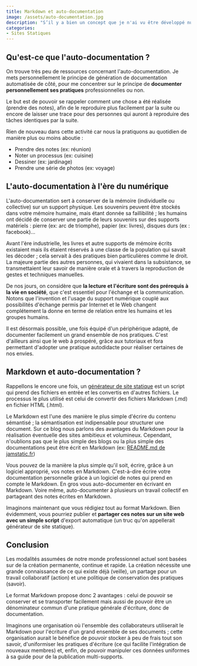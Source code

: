 ```yaml
---
title: Markdown et auto-documentation
image: /assets/auto-documentation.jpg
description: "S’il y a bien un concept que je n'ai vu être développé nul part à propos du Markdown c'est bien celui de l'auto-documentation. On comprend qu'il soit possible de créer de la documentation avec un corpus composé de fichiers Markdown ; mais on oublie que celui-ci permet aussi de rédiger de l'auto-documentation."
categories:
- Sites Statiques
---
```


## Qu'est-ce que l'auto-documentation ?

On trouve très peu de ressources concernant l'auto-documentation. Je mets personnellement le principe de génération de documentation automatisée de côté, pour me concentrer sur le principe de **documenter personnellement ses pratiques** professionnelles ou non. 

Le but est de pouvoir se rappeler comment une chose a été réalisée (prendre des notes), afin de le reproduire plus facilement par la suite ou encore de laisser une trace pour des personnes qui auront à reproduire des tâches identiques par la suite.

Rien de nouveau dans cette activité car nous la pratiquons au quotidien de manière plus ou moins aboutie :

* Prendre des notes (ex: réunion)
* Noter un processus (ex: cuisine)
* Dessiner (ex: jardinage)
* Prendre une série de photos (ex: voyage)

## L'auto-documentation à l'ère du numérique

L'auto-documentation sert à conserver de la mémoire (individuelle ou collective) sur un support physique. Les souvenirs peuvent être stockés dans votre mémoire humaine, mais étant donnée sa faillibilité ; les humains ont décidé de conserver une partie de leurs souvenirs sur des supports matériels : pierre (ex: arc de triomphe), papier (ex: livres), disques durs (ex : facebook)…

Avant l'ère industrielle, les livres et autre supports de mémoire écrits existaient mais ils étaient réservés à une classe de la population qui savait les décoder ; cela servait à des pratiques bien particulières comme le droit. La majeure partie des autres personnes, qui vivaient dans la subsistance, se transmettaient leur savoir de manière orale et à travers la reproduction de gestes et techniques manuelles.

De nos jours, on considère que **la lecture et l'écriture sont des prérequis à la vie en société**, que c'est essentiel pour l'échange et la communication. Notons que l'invention et l'usage du support numérique couplé aux possibilités d'échange permis par Internet et le Web changent complétement la donne en terme de relation entre les humains et les groupes humains.

Il est désormais possible, une fois équipé d'un périphérique adapté, de documenter facilement un grand ensemble de nos pratiques. C'est d'ailleurs ainsi que le web à prospéré, grâce aux tutoriaux et fora permettant d'adopter une pratique autodidacte pour réaliser certaines de nos envies.

## Markdown et auto-documentation ?

Rappellons le encore une fois, un [générateur de site statique](/generateur-site-statique/) est un script qui prend des fichiers en entrée et les convertis en d'autres fichiers. Le processus le plus utilisé est celui de convertir des fichiers Markdown (.md) en fichier HTML (.html).

Le Markdown est l'une des manière le plus simple d'écrire du contenu sémantisé ; la sémantisation est indipensable pour structurer une document. Sur ce blog nous parlons des avantages du Markdown pour la réalisation éventuelle des sites ambitieux et volumineux. Cependant, n'oublions pas que le plus simple des blogs ou la plus simple des documentations peut être écrit en Markdown (ex:&nbsp;[README.md de jamstatic.fr](https://raw.githubusercontent.com/jamstatic/jamstatic-fr/master/README.md
))

Vous pouvez de la manière la plus simple qu'il soit, écrire, grâce à un logiciel approprié, vos notes en Markdown. C'est-à-dire écrire votre documentation personnelle grâce à un logiciel de notes qui prend en compte le Markdown. En gros vous auto-documenter en écrivant en Markdown. Voire même, auto-documenter à plusieurs un travail collectif en partageant des notes écrites en Markdown.

Imaginons maintenant que vous rédigiez tout au format Markdown. Bien évidemment, vous pourriez publier et **partager ces notes sur un site web avec un simple script** d'export automatique (un truc qu'on appellerait générateur de site statique).

## Conclusion

Les modalités assumées de notre monde professionnel actuel sont basées sur de la création permanente, continue et rapide. La création nécessite une grande connaissance de ce qui existe déjà (veille), un partage pour un travail collaboratif (action) et une politique de conservation des pratiques (savoir).

Le format Markdown propose donc 2 avantages : celui de pouvoir se conserver et se transporter facilement mais aussi de pouvoir être un dénominateur commun d'une pratique générale d'écriture, donc de documentation.

Imaginons une organisation où l'ensemble des collaborateurs utiliserait le Markdown pour l'écriture d'un grand ensemble de ses documents ; cette organisation aurait le bénéfice de pouvoir stocker à peu de frais tout son savoir, d'uniformiser les pratiques d'écriture (ce qui facilite l'intégration de nouveaux membres) et, enfin, de pouvoir manipuler ces données uniformes à sa guide pour de la publication multi-supports.
